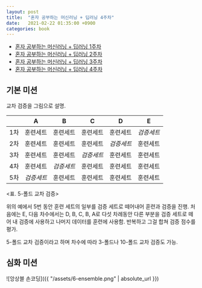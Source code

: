 ```yaml
---
layout: post
title:  "혼자 공부하는 머신러닝 + 딥러닝 4주차"
date:   2021-02-22 01:35:00 +0900
categories: book
---
```


* [혼자 공부하는 머신러닝 + 딥러닝 1주차](http://dalinaum.github.io/book/2021/01/28/hongong-ml-1.html)
* [혼자 공부하는 머신러닝 + 딥러닝 2주차](http://dalinaum.github.io/book/2021/02/10/hongong-ml-2.html)
* [혼자 공부하는 머신러닝 + 딥러닝 3주차](http://dalinaum.github.io/book/2021/02/11/hongong-ml-3.html)
* [혼자 공부하는 머신러닝 + 딥러닝 4주차](http://dalinaum.github.io/book/2021/02/22/hongong-ml-4.html)


## 기본 미션

교차 검증을 그림으로 설명.

| | A | B | C | D | E |
|--|---|---|---|---|---|
|1차|훈련세트|훈련세트|훈련세트|훈련세트|*검증세트*|
|2차|훈련세트|훈련세트|훈련세트|*검증세트*|훈련세트|
|3차|훈련세트|훈련세트|*검증세트*|훈련세트|훈련세트|
|4차|훈련세트|*검증세트*|훈련세트|훈련세트|훈련세트|
|5차|*검증세트*|훈련세트|훈련세트|훈련세트|훈련세트|

<표. 5-폴드 교차 검증>

위의 예에서 5번 동안 훈련 세트의 일부를 검증 세트로 떼어내어 훈련과 검증을 진행. 처음에는 E, 다음 차수에서는 D, B, C, B, A로 다섯 차례동안 다른 부분을 검증 세트로 떼어 내 검증에 사용하고 나머지 데이터를 훈련에 사용함. 반복하고 그걸 합쳐 검증 점수를 평가.

5-폴드 교차 검증이라고 하며 차수에 따라 3-폴드나 10-폴드 교차 검증도 가능.

## 심화 미션

![앙상블 손코딩]({{ "/assets/6-ensemble.png" | absolute_url }})